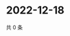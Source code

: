 # 2022-12-18

共 0 条

<!-- BEGIN WEIBO -->
<!-- 最后更新时间 Sun Dec 18 2022 01:10:45 GMT+0800 (China Standard Time) -->

<!-- END WEIBO -->
